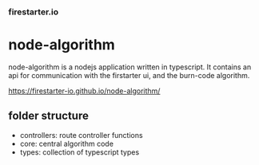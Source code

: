 ### firestarter.io

# node-algorithm

node-algorithm is a nodejs application written in typescript. It contains an api for communication with the firstarter ui, and the burn-code algorithm.

https://firestarter-io.github.io/node-algorithm/

## folder structure

-  controllers: route controller functions
-  core: central algorithm code
-  types: collection of typescript types
